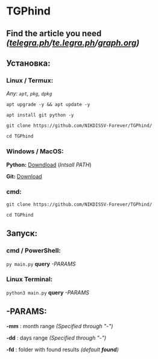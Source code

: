 # TGPhind

Find the article you need *([telegra.ph](https://telegra.ph/)/[te.legra.ph](https://te.legra.ph/)/[graph.org](https://graph.org/))*
----------

## Установка:


### Linux / Termux:

*Any: ```apt```, ```pkg```, ```dpkg```*

```apt upgrade -y && apt update -y```

```apt install git python -y```

```git clone https://github.com/NIKDISSV-Forever/TGPhind/```

```cd TGPhind```


### Windows / MacOS:

**Python:** [Downdload](https://www.python.org/downloads/) (*Intsall PATH*)

**Git:** [Download](https://git-scm.com/downloads)

### cmd:

```git clone https://github.com/NIKDISSV-Forever/TGPhind/```

```cd TGPhind```



## Запуск:


### cmd / PowerShell:

```py main.py``` **query** *-PARAMS*


### Linux Terminal:

```python3 main.py``` **query** *-PARAMS*


## -PARAMS:

**-mm**
: month range *(Specified through "-")*

**-dd**
: days range *(Specified through "-")*

**-fd**
: folder with found results *(default **found**)*